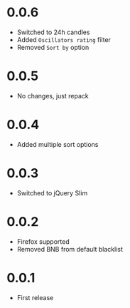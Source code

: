 # 0.0.6

* Switched to 24h candles
* Added `Oscillators rating` filter
* Removed `Sort by` option

# 0.0.5

* No changes, just repack

# 0.0.4

* Added multiple sort options

# 0.0.3

* Switched to jQuery Slim

# 0.0.2

* Firefox supported
* Removed BNB from default blacklist

# 0.0.1

* First release

